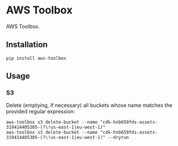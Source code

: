 # AWS Toolbox
AWS Toolbox.

## Installation
```
pip install aws-toolbox
```

## Usage

### S3

Delete (emptying, if necessary) all buckets whose name matches the provided regular expression:
```
aws-toolbox s3 delete-bucket --name "cdk-hnb659fds-assets-319414405305-(?\!us-east-1|eu-west-1)"
aws-toolbox s3 delete-bucket --name "cdk-hnb659fds-assets-319414405305-(?\!us-east-1|eu-west-1)" --dryrun
```
